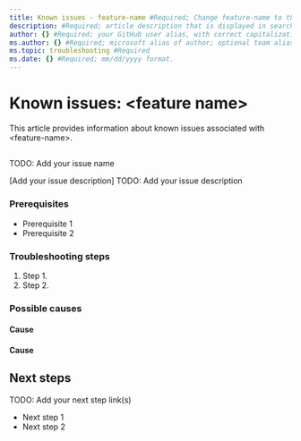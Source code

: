 ```yaml
---
title: Known issues - feature-name #Required; Change feature-name to the name of the feature or service that the known issues relate to.
description: #Required; article description that is displayed in search results. Include the complete message that the customer sees.
author: {} #Required; your GitHub user alias, with correct capitalization.
ms.author: {} #Required; microsoft alias of author; optional team alias.
ms.topic: troubleshooting #Required
ms.date: {} #Required; mm/dd/yyyy format.
---
```


<!---Recommended: Remove all the comments in this template before you
sign-off or merge to main.--->

<!--- Known issues articles help inform customers of issues that they may encounter that are currently being worked 
on or planned to be fixed in the near future. Known issues added to the article should be removed when the issue has 
been resolved. If the issue is never going to be resolved, it should be documented in a conceptual or how-to article 
as expected behavior.
--->

<!-- 1. H1 -----------------------------------------------------------------------------

Required: The headline (H1) is the primary heading at the top of the article. Pick an H1 that 
clearly conveys what the content's about.

The heading of the known issues article should be Known issues: <service name> where service name is the name of the 
feature or service that the issues pertain to.
-->

# Known issues: \<feature name\>

This article provides information about known issues associated with \<feature-name\>.

<!-- 2. Issue name ----------------------------------------------------------------------------------------------

Required:
Each known issue should be in its own section. Provide a title for the section that enables the customer to easily 
identify the issue that they are experiencing.
--->

## <Issue title>
TODO: Add your issue name

<!-- 2. Issue description  ----------------------------------------------------------

Required: 
-->

[Add your issue description]
TODO: Add your issue description

<!-- 3. Prerequisites

Optional:
If there are steps that the customer should complete or tools that need to be downloaded before continuing through the 
troubleshooting guidance, they should be described in this section.
--->

### Prerequisites

- Prerequisite 1
- Prerequisite 2

<!-- 4. Troubleshooting steps

Optional:
Not all known issues will be correctable, but if so, add this section describing the steps to take to correct the issue.
--->

### Troubleshooting steps

1. Step 1.
2. Step 2.

<!-- 5 Possible causes

Required:
List known possible causes of the issue.
--->

### Possible causes

<!---Optional:
Most common cause.
--->

#### Cause #

<!---Optional:
Next most common cause.
--->

#### Cause #

<!--- 6. Next steps ----------------------------------------------

Optional: List any next steps that should be taken after the issue has been initially resolved. 
-->

## Next steps
TODO: Add your next step link(s)

- Next step 1
- Next step 2
